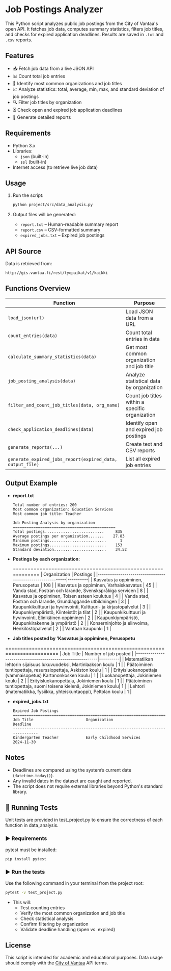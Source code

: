 
# Job Postings Analyzer

This Python script analyzes public job postings from the City of Vantaa's open API. It fetches job data, computes summary statistics, filters job titles, and checks for expired application deadlines. Results are saved in `.txt` and `.csv` reports.

## Features

- 📥 Fetch job data from a live JSON API
- 📊 Count total job entries
- 🏢 Identify most common organizations and job titles
- 📈 Analyze statistics: total, average, min, max, and standard deviation of job postings
- 🔍 Filter job titles by organization
- ⏳ Check open and expired job application deadlines
- 📝 Generate detailed reports

## Requirements

- Python 3.x
- Libraries:
  - `json` (built-in)
  - `ssl` (built-in)
- Internet access (to retrieve live job data)

## Usage

1. Run the script:
   ```bash
   python project/src/data_analysis.py
   ```

2. Output files will be generated:
   - `report.txt` – Human-readable summary report
   - `report.csv` – CSV-formatted summary
   - `expired_jobs.txt` – Expired job postings

## API Source

Data is retrieved from:
```
http://gis.vantaa.fi/rest/tyopaikat/v1/kaikki
```

## Functions Overview

| Function | Purpose |
|---------|---------|
| `load_json(url)` | Load JSON data from a URL |
| `count_entries(data)` | Count total entries in data |
| `calculate_summary_statistics(data)` | Get most common organization and job title |
| `job_posting_analysis(data)` | Analyze statistical data by organization |
| `filter_and_count_job_titles(data, org_name)` | Count job titles within a specific organization |
| `check_application_deadlines(data)` | Identify open and expired job postings |
| `generate_reports(...)` | Create text and CSV reports |
| `generate_expired_jobs_report(expired_data, output_file)` | List all expired job entries |

## Output Example

- **report.txt**
  ```
  Total number of entries: 200
  Most common organization: Education Services
  Most common job title: Teacher

  Job Posting Analysis by organization
  =============================================
  Total postings..........................     835
  Average postings per organization.......    27.83
  Minimum postings.........................      1
  Maximum postings.........................    153
  Standard deviation.......................    34.52
  ```
- **Postings by each organization:**

  ============================================================
  | Organization                                              | Postings |
  |-----------------------------------------------------------|----------|
  | Kasvatus ja oppiminen, Perusopetus                        | 108      |
  | Kasvatus ja oppiminen, Varhaiskasvatus                    | 45       |
  | Vanda stad, Fostran och lärande, Svenskspråkiga servicen  | 8        |
  | Kasvatus ja oppiminen, Toisen asteen koulutus             | 4        |
  | Vanda stad, Fostran och lärande, Grundläggande utbildningen | 3      |
  | Kaupunkikulttuuri ja hyvinvointi, Kulttuuri- ja kirjastopalvelut | 3   |
  | Kaupunkiympäristö, Kiinteistöt ja tilat                   | 2        |
  | Kaupunkikulttuuri ja hyvinvointi, Elinikäinen oppiminen   | 2        |
  | Kaupunkiympäristö, Kaupunkirakenne ja ympäristö           | 2        |
  | Konserninjohto ja elinvoima, Henkilöstöpalvelut           | 2        |
  | Vantaan kaupunki                                          | 1        |
 

- **Job titles posted by 'Kasvatus ja oppiminen, Perusopetu**

========================================================================
| Job Title                                                |  Number of job posted |
|-----------------------------------------------------------|----------|
| Matematiikan lehtorin sijaisuus lukuvuodeksi, Martinlaakson koulu                        | 1    |
| Päätoiminen tuntiopettaja, resurssiopettaja, Askiston koulu                    | 1       |
| Erityisluokanopettaja (vammaisopetus) Kartanonkosken koulu  | 1        |
| Luokanopettaja, Jokiniemen koulu             | 2        |
| Erityisluokanopettaja, Jokiniemen koulu  | 1      |
| Päätoiminen tuntiopettaja, suomi toisena kielenä, Jokiniemen koulu| 1   |
| Lehtori (matematiikka, fysiikka, yhteiskuntaoppi), Peltolan koulu                   | 1        |

- **expired_jobs.txt**
  ```
  Expired Job Postings
  ==============================================================================
  Job Title                       Organization                     Deadline
  ------------------------------------------------------------------------------
  Kindergarten Teacher            Early Childhood Services         2024-11-30
  ```

## Notes

- Deadlines are compared using the system’s current date (`datetime.today()`).
- Any invalid dates in the dataset are caught and reported.
- The script does not require external libraries beyond Python's standard library.


## 🧪 Running Tests
Unit tests are provided in test_project.py to ensure the correctness of each function in data_analysis.

### ▶ Requirements
pytest must be installed:
```bash
pip install pytest
```

### ▶ Run the tests
Use the following command in your terminal from the project root:
```bash
pytest -v test_project.py
```
+ This will:
   + Test counting entries
   + Verify the most common organization and job title
   + Check statistical analysis
   + Confirm filtering by organization
   + Validate deadline handling (open vs. expired)

## License

This script is intended for academic and educational purposes. Data usage should comply with the [City of Vantaa](http://gis.vantaa.fi) API terms.
